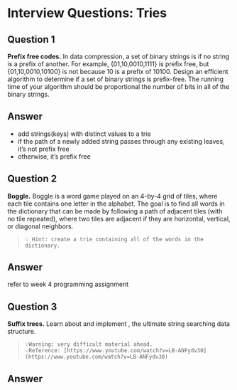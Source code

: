 # Interview Questions: Tries

## ****Question 1****

**Prefix free codes.** In data compression, a set of binary strings is if no string is a prefix of another. For example, {01,10,0010,1111} is prefix free, but {01,10,0010,10100} is not because 10 is a prefix of 10100. Design an efficient algorithm to determine if a set of binary strings is prefix-free. The running time of your algorithm should be proportional the number of bits in all of the binary strings.

## Answer

- add strings(keys) with distinct values to a trie
- if the path of a newly added string passes through any existing leaves, it’s not prefix free
- otherwise, it’s prefix free

## ****Question 2****

**Boggle.** Boggle is a word game played on an 4-by-4 grid of tiles, where each tile contains one letter in the alphabet. The goal is to find all words in the dictionary that can be made by following a path of adjacent tiles (with no tile repeated), where two tiles are adjacent if they are horizontal, vertical, or diagonal neighbors.



>```💡 Hint: create a trie containing all of the words in the dictionary.```

## Answer

refer to week 4 programming assignment

## **Question 3**

**Suffix trees.** Learn about and implement , the ultimate string searching data structure.


>```💡Warning: very difficult material ahead.```      
>```💡Reference: [https://www.youtube.com/watch?v=LB-ANFydv30](https://www.youtube.com/watch?v=LB-ANFydv30)```

## Answer
